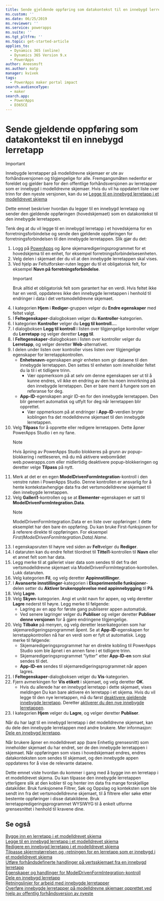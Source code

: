 ```yaml
---
title: Sende gjeldende oppføring som datakontekst til en innebygd lerretapp | MicrosoftDocs
ms.custom: ''
ms.date: 06/25/2019
ms.reviewer: ''
ms.service: powerapps
ms.suite: ''
ms.tgt_pltfrm: ''
ms.topic: get-started-article
applies_to:
  - Dynamics 365 (online)
  - Dynamics 365 Version 9.x
  - PowerApps
author: Aneesmsft
ms.author: matp
manager: kvivek
tags:
  - PowerApps maker portal impact
search.audienceType:
  - maker
search.app:
  - PowerApps
  - D365CE
---
```


# <a name="pass-the-current-record-as-data-context-to-an-embedded-canvas-app"></a>Sende gjeldende oppføring som datakontekst til en innebygd lerretapp
> [!IMPORTANT]
> Innebygde lerretapper på modelldrevne skjemaer er ute av forhåndsversjonen og tilgjengelige for alle. Fremgangsmåten nedenfor er foreldet og gjelder bare for den offentlige forhåndsversjonen av lerretapper som er innebygd i modelldrevne skjemaer.
> Hvis du vil ha oppdatert liste over trinn for den nyeste versjonen, kan du se [Legge til en innebygd lerretapp i et modelldrevet skjema](embedded-canvas-app-add-classic-designer.md)

Dette emnet beskriver hvordan du legger til en innebygd lerretapp og sender den gjeldende oppføringen (hovedskjemaet) som en datakontekst til den innebygde lerretappen.

Tenk deg at du vil legge til en innebygd lerretapp i et hovedskjema for en forretningsforbindelse og sende den gjeldende oppføringen for forretningsforbindelsen til den innebygde lerretappen. Slik gjør du det: 

1.  Logg på [PowerApps](https://web.powerapps.com/?utm_source=padocs&utm_medium=linkinadoc&utm_campaign=referralsfromdoc) og åpne skjemaredigeringsprogrammet for et hovedskjema til en enhet, for eksempel forretningsforbindelsesenheten. 
2.  Velg delen i skjemaet der du vil at den innebygde lerretappen skal vises.
3.  Ved hjelp av Feltutforsker-ruten legger du til et obligatorisk felt, for eksempel **Navn på forretningsforbindelse**.
      > [!IMPORTANT]
      > Bruk alltid et obligatorisk felt som garantert har en verdi. Hvis feltet ikke har en verdi, oppdateres ikke den innebygde lerretappen i henhold til endringer i data i det vertsmodelldrevne skjemaet.
4.  I kategorien **Hjem** i **Rediger**-gruppen velger du **Endre egenskaper** med feltet valgt.
5.  I **Feltegenskaper**-dialogboksen velger du **Kontroller**-kategorien.
6.  I kategorien **Kontroller** velger du **Legg til kontroll...**.
7.  I dialogboksen **Legg til kontroll** i listen over tilgjengelige kontroller velger du **Lerretapp** og velger deretter **Legg til**.
8.  I **Feltegenskaper**-dialogboksen i listen over kontroller velger du **Lerretapp**, og velger deretter **Web**-alternativet.
9.  I delen under listen over kontroller vises listen over tilgjengelige egenskaper for lerretappkontrollen.
     - **Enhetsnavn**-egenskapen angir enheten som gir dataene til den innebygde lerretappen. Den settes til enheten som inneholder feltet du la til i et tidligere trinn.
         - Vær oppmerksom på at selv om denne egenskapen ser ut til å kunne endres, vil ikke en endring av den ha noen innvirkning på den innebygde lerretappen. Den er bare ment å fungere som en referanse for deg.
     - **App-ID**-egenskapen angir ID-en for den innebygde lerretappen. Den blir generert automatisk og utfylt for deg når lerretappen blir opprettet.
         - Vær oppmerksom på at endringer i **App-ID**-verdien bryter koblingen fra det modelldrevne skjemaet til den innebygde lerretappen.
10. Velg **Tilpass** for å opprette eller redigere lerretappen. Dette åpner PowerApps Studio i en ny fane.
       > [!NOTE]
       > Hvis åpning av PowerApps Studio blokkeres på grunn av popup-blokkering i nettleseren, må du må aktivere webområdet web.powerapps.com eller midlertidig deaktivere popup-blokkeringen og deretter velge **Tilpass** på nytt.
11. Merk at det er en egen **ModelDrivenFormIntegration**-kontroll i den venstre ruten i PowerApps Studio. Denne kontrollen er ansvarlig for å hente kontekstavhengige data fra det vertsmodelldrevne skjemaet til den innebygde lerretappen.
12. Velg **Galleri1**-kontrollen og se at **Elementer**-egenskapen er satt til **ModelDrivenFormIntegration.Data**.
      > [!NOTE]
      > ModelDrivenFormIntegration.Data er en liste over oppføringer. I dette eksemplet har den bare én oppføring. Du kan bruke First-funksjonen for å referere direkte til oppføringen. For eksempel *First(ModelDrivenFormIntegration.Data).Name*.
13. I egenskapsruten til høyre ved siden av **Felt**velger du **Rediger**.
14. I dataruten kan du endre feltet tilordnet til **Tittel1**-kontrollen til **Navn** eller et annet felt som har data.
15. Legg merke til at galleriet viser data som sendes til det fra det vertsmodelldrevne skjemaet via ModelDrivenFormIntegration-kontrollen. Lukk dataruten.
16. Velg kategorien **Fil**, og velg deretter **Appinnstillinger**.
17. I **Avanserte innstillinger**-kategorien i **Eksperimentelle funksjoner**-delen setter du **Aktiver brukeropplevelse med appinnebygging** til **På**.
18. Velg **Lagre**. 
19. Velg **Skyen**-kategorien. Angi et unikt navn for appen, og velg deretter **Lagre** nederst til høyre. Legg merke til følgende: 
    -  Lagring av en app for første gang publiserer appen automatisk.
      -  Ved senere lagringer velger du **Publiser** og velger deretter **Publiser denne versjonen** for å gjøre endringene tilgjengelige.
20. Velg **Tilbake** på menyen, og velg deretter leserkategorien som har skjemaredigeringsprogrammet åpent. Se at **App-ID**-egenskapen for lerretappkontrollen nå har en verdi som er fylt ut automatisk. Legg merke til følgende: 
    -   Skjemaredigeringsprogrammet har en direkte kobling til PowerApps Studio som ble åpnet i en annen fane i et tidligere trinn.
    -   Skjemaredigeringsprogrammet "lytter" etter **App-ID-en** som skal sendes til det.
    -   **App-ID-en** sendes til skjemaredigeringsprogrammet når appen lagres.
21. I **Feltegenskaper**-dialogboksen velger du **Vis**-kategorien.
22. Fjern avmerkingen for **Vis etikett** i skjemaet, og velg deretter **OK**.
    -   Hvis du allerede har en innebygd lerretapp i dette skjemaet, vises meldingen Du kan bare aktivere én lerretapp i et skjema. Hvis du vil legge til den nye lerretappen, må du først [deaktivere gjeldende innebygde lerretapp](embedded-canvas-app-guidelines.md#disable-an-embedded-canvas-app). Deretter [aktiverer du den nye innebygde lerretappen](embedded-canvas-app-guidelines.md#enable-an-embedded-canvas-app).
23. I kategorien **Hjem** velger du **Lagre**, og velger deretter **Publiser**.

Når du har lagt til en innebygd lerretapp i det modelldrevne skjemaet, kan du dele den innebygde lerretappen med andre brukere. Mer informasjon: [Dele en innebygd lerretapp](share-embedded-canvas-app.md).

Når brukere åpner en modelldrevet app (bare Enhetlig grensesnitt) som inneholder skjemaet du har endret, ser de den innebygde lerretappen i skjemaet. Når oppføringen som vises i hovedskjemaet endres, endres datakonteksten som sendes til skjemaet, og den innebygde appen oppdateres for å vise de relevante dataene.

Dette emnet viste hvordan du kommer i gang med å bygge inn en lerretapp i et modelldrevet skjema. Du kan tilpasse den innebygde lerretappen ytterligere slik at den kobler til og henter inn data fra mange forskjellige datakilder. Bruk funksjonene Filtrer, Søk og Oppslag og konteksten som ble sendt inn fra det vertsmodelldrevne skjemaet, til å filtrere eller søke etter bestemte oppføringer i disse datakildene. Bruk lerretappredigeringsprogrammet WYSIWYG til å enkelt utforme grensesnittet i henhold til kravene dine.

## <a name="see-also"></a>Se også
[Bygge inn en lerretapp i et modelldrevet skjema](embed-canvas-app-in-form.md) <br />
[Legge til en innebygd lerretapp i et modelldrevet skjema](embedded-canvas-app-add-classic-designer.md) <br />
[Redigere en innebygd lerretapp i et modelldrevet skjema](embedded-canvas-app-edit-classic-designer.md) <br />
[Tilpasse skjermstørrelsen og -retningen for en lerretapp som er innebygd i et modelldrevet skjema](embedded-canvas-app-customize-screen.md) <br />
[Utføre forhåndsdefinerte handlinger på vertsskjemaet fra en innebygd lerretapp](embedded-canvas-app-actions.md) <br />
[Egenskaper og handlinger for ModelDrivenFormIntegration-kontroll](embedded-canvas-app-properties-actions.md) <br />
[Dele en innebygd lerretapp](share-embedded-canvas-app.md) <br />
[Retningslinjer for arbeid med innebygde lerretapper](embedded-canvas-app-guidelines.md) <br />
[Overføre innebygde lerretapper på modelldrevne skjemaer opprettet ved hjelp av offentlig forhåndsversjon av nyeste](embedded-canvas-app-migrate-from-preview.md) <br />

